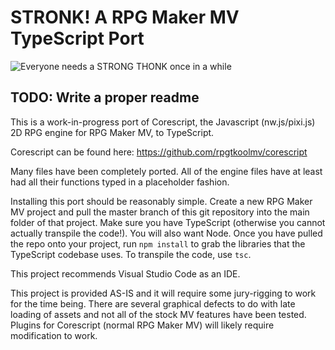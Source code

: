 # **STRONK!** A RPG Maker MV TypeScript Port

![Everyone needs a STRONG THONK once in a while](https://i.imgur.com/22arsXa.gif)

## TODO: Write a proper readme

This is a work-in-progress port of Corescript, the Javascript (nw.js/pixi.js) 2D RPG engine for RPG Maker MV, to TypeScript.

Corescript can be found here: https://github.com/rpgtkoolmv/corescript

Many files have been completely ported. All of the engine files have at least had all their functions typed in a placeholder fashion.

Installing this port should be reasonably simple. Create a new RPG Maker MV project and pull the master branch of this git repository into the main folder of that project. Make sure you have TypeScript (otherwise you cannot actually transpile the code!). You will also want Node. Once you have pulled the repo onto your project, run ```npm install``` to grab the libraries that the TypeScript codebase uses. To transpile the code, use ```tsc```.

This project recommends Visual Studio Code as an IDE.

This project is provided AS-IS and it will require some jury-rigging to work for the time being. There are several graphical defects to do with late loading of assets and not all of the stock MV features have been tested. Plugins for Corescript (normal RPG Maker MV) will likely require modification to work.
